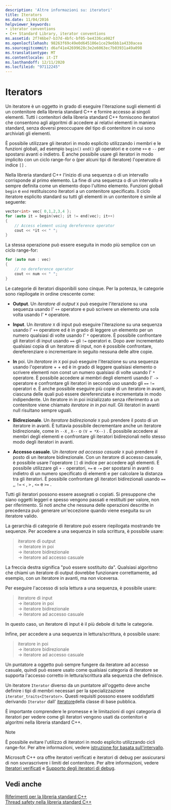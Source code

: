 ```yaml
---
description: 'Altre informazioni su: iteratori'
title: Iterators
ms.date: 11/04/2016
helpviewer_keywords:
- iterator conventions
- C++ Standard Library, iterator conventions
ms.assetid: 2f746be7-b37d-4bfc-bf05-be4336ca982f
ms.openlocfilehash: 98263f69c49e0d645106e1ce29e6bb1a4330acea
ms.sourcegitcommit: d6af41e42699628c3e2e6063ec7b03931a49a098
ms.translationtype: MT
ms.contentlocale: it-IT
ms.lasthandoff: 12/11/2020
ms.locfileid: "97112245"
---
```

# <a name="iterators"></a>Iterators

Un iteratore è un oggetto in grado di eseguire l'iterazione sugli elementi di un contenitore della libreria standard C++ e fornire accesso ai singoli elementi. Tutti i contenitori della libreria standard C++ forniscono iteratori che consentono agli algoritmi di accedere ai relativi elementi in maniera standard, senza doversi preoccupare del tipo di contenitore in cui sono archiviati gli elementi.

È possibile utilizzare gli iteratori in modo esplicito utilizzando i membri e le funzioni globali, ad esempio `begin()` `end()` gli operatori e e come `++` e `--` per spostarsi avanti o indietro. È anche possibile usare gli iteratori in modo implicito con un ciclo range-for o (per alcuni tipi di iteratore) l'operatore di indice `[]` .

Nella libreria standard C++ l'inizio di una sequenza o di un intervallo corrisponde al primo elemento. La fine di una sequenza o di un intervallo è sempre definita come un elemento dopo l'ultimo elemento. Funzioni globali `begin` e `end` restituiscono iteratori a un contenitore specificato. Il ciclo iteratore esplicito standard su tutti gli elementi in un contenitore è simile al seguente:

```cpp
vector<int> vec{ 0,1,2,3,4 };
for (auto it = begin(vec); it != end(vec); it++)
{
    // Access element using dereference operator
    cout << *it << " ";
}
```

La stessa operazione può essere eseguita in modo più semplice con un ciclo range-for:

```cpp
for (auto num : vec)
{
    // no dereference operator
    cout << num << " ";
}
```

Le categorie di iteratori disponibili sono cinque. Per la potenza, le categorie sono riepilogate in ordine crescente come:

- **Output**. Un *iteratore di output* `X` può eseguire l'iterazione su una sequenza usando l' `++` operatore e può scrivere un elemento una sola volta usando l' __`*`__ operatore.

- **Input**. Un *iteratore* `X` di input può eseguire l'iterazione su una sequenza usando l' `++` operatore ed è in grado di leggere un elemento per un numero qualsiasi di volte usando l' `*` operatore. È possibile confrontare gli iteratori di input usando `==` gli `!=` operatori e. Dopo aver incrementato qualsiasi copia di un iteratore di input, non è possibile confrontare, dereferenziare o incrementare in seguito nessuna delle altre copie.

- **In** poi. Un *iteratore in* `X` poi può eseguire l'iterazione su una sequenza usando l'operatore + + ed è in grado di leggere qualsiasi elemento o scrivere elementi non const un numero qualsiasi di volte usando l' `*` operatore. È possibile accedere ai membri degli elementi usando l' `->` operatore e confrontare gli iteratori in secondo uso usando gli `==` `!=` operatori e. È anche possibile eseguire più copie di un iteratore in avanti, ciascuna delle quali può essere dereferenziata e incrementata in modo indipendente. Un iteratore in in poi inizializzato senza riferimento a un contenitore viene chiamato *iteratore in in poi null*. Gli iteratori in avanti null risultano sempre uguali.

- **Bidirezionale**. Un *iteratore bidirezionale* `X` può prendere il posto di un iteratore in avanti. È tuttavia possibile decrementare anche un iteratore bidirezionale, come in `--X` , `X--` o `(V = *X--)` . È possibile accedere ai membri degli elementi e confrontare gli iteratori bidirezionali nello stesso modo degli iteratori in avanti.

- **Accesso casuale**. Un *iteratore ad accesso casuale* `X` può prendere il posto di un iteratore bidirezionale. Con un iteratore di accesso casuale, è possibile usare l'operatore `[]` di indice per accedere agli elementi. È possibile utilizzare gli `+` `-` operatori, `+=` e `-=` per spostarsi in avanti o indietro di un numero specificato di elementi e per calcolare la distanza tra gli iteratori. È possibile confrontare gli iteratori bidirezionali usando `==` ,, `!=` `<` , `>` , `<=` e `>=` .

Tutti gli iteratori possono essere assegnati o copiati. Si presuppone che siano oggetti leggeri e spesso vengono passati e restituiti per valore, non per riferimento. Si noti anche che nessuna delle operazioni descritte in precedenza può generare un'eccezione quando viene eseguita su un iteratore valido.

La gerarchia di categorie di iteratore può essere riepilogata mostrando tre sequenze. Per accedere a una sequenza in sola scrittura, è possibile usare:

> iteratore di output \
> -> iteratore in poi \
> -> iteratore bidirezionale \
> -> iteratore ad accesso casuale

La freccia destra significa "può essere sostituito da". Qualsiasi algoritmo che chiami un iteratore di output dovrebbe funzionare correttamente, ad esempio, con un iteratore in avanti, ma *non* viceversa.

Per eseguire l'accesso di sola lettura a una sequenza, è possibile usare:

> iteratore di input \
> -> iteratore in poi \
> -> iteratore bidirezionale \
> -> iteratore ad accesso casuale

In questo caso, un iteratore di input è il più debole di tutte le categorie.

Infine, per accedere a una sequenza in lettura/scrittura, è possibile usare:

> iteratore in poi \
> -> iteratore bidirezionale \
> -> iteratore ad accesso casuale

Un puntatore a oggetto può sempre fungere da iteratore ad accesso casuale, quindi può essere usato come qualsiasi categoria di iteratore se supporta l'accesso corretto in lettura/scrittura alla sequenza che definisce.

Un iteratore `Iterator` diverso da un puntatore all'oggetto deve anche definire i tipi di membri necessari per la specializzazione `iterator_traits<Iterator>`. Questi requisiti possono essere soddisfatti derivando `Iterator` dall' [iteratore](../standard-library/iterator-struct.md)della classe di base pubblica.

È importante comprendere le promesse e le limitazioni di ogni categoria di iteratori per vedere come gli iteratori vengono usati da contenitori e algoritmi nella libreria standard C++.

> [!NOTE]
> È possibile evitare l'utilizzo di iteratori in modo esplicito utilizzando cicli range-for. Per altre informazioni, vedere [istruzione for basata sull'intervallo](../cpp/range-based-for-statement-cpp.md).

Microsoft C++ ora offre iteratori verificati e iteratori di debug per assicurarsi di non sovrascrivere i limiti del contenitore. Per altre informazioni, vedere [Iteratori verificati](../standard-library/checked-iterators.md) e [Supporto degli iteratori di debug](../standard-library/debug-iterator-support.md).

## <a name="see-also"></a>Vedi anche

[Riferimenti per la libreria standard C++](../standard-library/cpp-standard-library-reference.md)\
[Thread safety nella libreria standard C++](../standard-library/thread-safety-in-the-cpp-standard-library.md)
